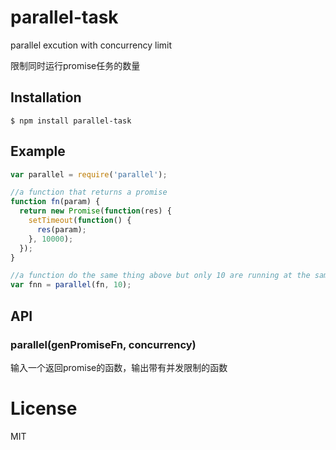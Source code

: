 # parallel-task

parallel excution with concurrency limit

限制同时运行promise任务的数量

## Installation

```
$ npm install parallel-task
```

## Example

```js
var parallel = require('parallel');

//a function that returns a promise
function fn(param) {
  return new Promise(function(res) {
    setTimeout(function() {
      res(param);
    }, 10000);
  });
}

//a function do the same thing above but only 10 are running at the same time
var fnn = parallel(fn, 10);
```

## API

### parallel(genPromiseFn, concurrency)

输入一个返回promise的函数，输出带有并发限制的函数

# License

MIT
